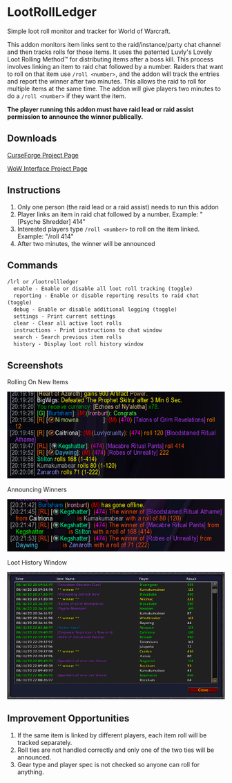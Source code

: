 # LootRollLedger

Simple loot roll monitor and tracker for World of Warcraft.

This addon monitors item links sent to the raid/instance/party chat channel and then tracks rolls for those items. It uses the patented Luvly's Lovely Loot Rolling Method™️ for distributing items after a boss kill. This process involves linking an item to raid chat followed by a number. Raiders that want to roll on that item use `/roll <number>`, and the addon will track the entries and report the winner after two minutes. This allows the raid to roll for multiple items at the same time. The addon will give players two minutes to do a `/roll <number>` if they want the item.

**The player running this addon must have raid lead or raid assist permission to announce the winner publically.**

## Downloads

[CurseForge Project Page](https://www.curseforge.com/wow/addons/lootrollledger)

[WoW Interface Project Page](https://www.wowinterface.com/downloads/info25732-LootRollLedger.html)

## Instructions

1. Only one person (the raid lead or a raid assist) needs to run this addon
2. Player links an item in raid chat followed by a number. Example: "[Psyche Shredder] 414"
3. Interested players type `/roll <number>` to roll on the item linked. Example: "/roll 414"
4. After two minutes, the winner will be announced

## Commands

```
/lrl or /lootrollledger
  enable - Enable or disable all loot roll tracking (toggle)
  reporting - Enable or disable reporting results to raid chat (toggle)
  debug - Enable or disable additional logging (toggle)
  settings - Print current settings
  clear - Clear all active loot rolls
  instructions - Print instructions to chat window
  search - Search previous item rolls
  history - Display loot roll history window
```

## Screenshots
Rolling On New Items

![Loot Rolling Example](Screenshots/roll_new_items.png "Loot Rolling Example")

Announcing Winners

![Announcing Loot Winners](Screenshots/roll_results.png "Announcing Loot Winners")

Loot History Window

![Loot History Window](Screenshots/history_window.png "Loot History Window")

## Improvement Opportunities

1. If the same item is linked by different players, each item roll will be tracked separately.
2. Roll ties are not handled correctly and only one of the two ties will be announced.
3. Gear type and player spec is not checked so anyone can roll for anything.